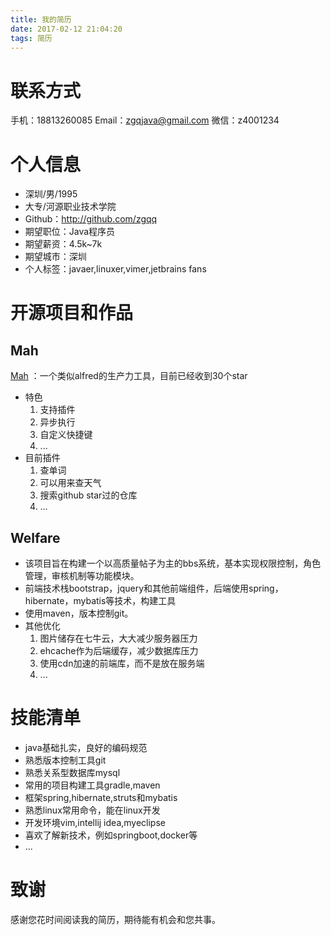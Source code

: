 ```yaml
---
title: 我的简历
date: 2017-02-12 21:04:20
tags: 简历
---
```

# 联系方式
手机：18813260085
Email：zgqjava@gmail.com
微信：z4001234

# 个人信息
* 深圳/男/1995
* 大专/河源职业技术学院
* Github：http://github.com/zgqq 
* 期望职位：Java程序员
* 期望薪资：4.5k~7k
* 期望城市：深圳
* 个人标签：javaer,linuxer,vimer,jetbrains fans

# 开源项目和作品
## Mah
 [Mah](https://github.com/zgqq/mah) ：一个类似alfred的生产力工具，目前已经收到30个star
* 特色
    1. 支持插件
    2. 异步执行
    3. 自定义快捷键
    4. ...
* 目前插件
    1. 查单词
    2. 可以用来查天气
    3. 搜索github star过的仓库
    4.  …

## Welfare
* 该项目旨在构建一个以高质量帖子为主的bbs系统，基本实现权限控制，角色管理，审核机制等功能模块。
* 前端技术栈bootstrap，jquery和其他前端组件，后端使用spring，hibernate，mybatis等技术，构建工具
* 使用maven，版本控制git。
* 其他优化
     1. 图片储存在七牛云，大大减少服务器压力
     2. ehcache作为后端缓存，减少数据库压力
     3. 使用cdn加速的前端库，而不是放在服务端
     4. ...

# 技能清单
* java基础扎实，良好的编码规范
* 熟悉版本控制工具git
* 熟悉关系型数据库mysql
* 常用的项目构建工具gradle,maven
* 框架spring,hibernate,struts和mybatis
* 熟悉linux常用命令，能在linux开发
* 开发环境vim,intellij idea,myeclipse
* 喜欢了解新技术，例如springboot,docker等
* ...

# 致谢
感谢您花时间阅读我的简历，期待能有机会和您共事。
